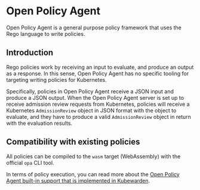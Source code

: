 # Open Policy Agent

Open Policy Agent is a general purpose policy framework that uses the
Rego language to write policies.

## Introduction

Rego policies work by receiving an input to evaluate, and produce an
output as a response. In this sense, Open Policy Agent has no specific
tooling for targeting writing policies for Kubernetes.

Specifically, policies in Open Policy Agent receive a JSON input and
produce a JSON output. When the Open Policy Agent server is set up to
receive admission review requests from Kubernetes, policies will
receive a Kubernetes `AdmissionReview` object in JSON format with the
object to evaluate, and they have to produce a valid `AdmissionReview`
object in return with the evaluation results.

## Compatibility with existing policies

All policies can be compiled to the `wasm` target (WebAssembly) with
the official `opa` CLI tool.

In terms of policy execution, you can read more about the [Open Policy
Agent built-in support that is implemented in
Kubewarden](../02-builtin-support.md).
